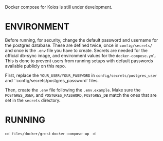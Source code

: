 Docker compose for Koios is still under development.

# ENVIRONMENT

Before running, for security, change the default password and username for the postgres database.
These are defined twice, once in `config/secrets/` and once is the `.env` file you have to create.
Secrets are needed for the official db-sync image, and environment values for the `docker-compose.yml`.
This is done to prevent users from running setups with default passwords available publicly on this repo.

First, replace the `YOUR_USER/YOUR_PASSWORD` in `config/secrets/postgres_user` and ``config/secrets/postgres_password` files.

Then, create the `.env` file following the `.env.example`.
Make sure the `POSTGRES_USER`, and `POSTGRES_PASSWORD`, `POSTGRES_DB` match the ones that are set in the `secrets` directory.

# RUNNING

`cd files/docker/grest`
`docker-compose up -d`
